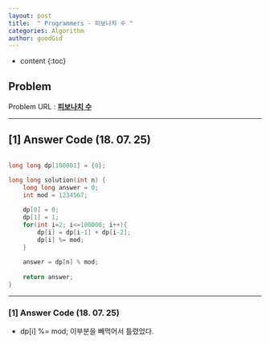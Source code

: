 ```yaml
---
layout: post
title:  " Programmers - 피보나치 수 "
categories: Algorithm
author: goodGid
---
```

* content
{:toc}


## Problem 
Problem URL : **[피보나치 수](https://programmers.co.kr/learn/courses/30/lessons/12945)**

---

## [1] Answer Code (18. 07. 25)

``` cpp

long long dp[100001] = {0};

long long solution(int n) {
    long long answer = 0;
    int mod = 1234567;
    
    dp[0] = 0;
    dp[1] = 1;
    for(int i=2; i<=100000; i++){
        dp[i] = dp[i-1] + dp[i-2];
        dp[i] %= mod;
    }
    
    answer = dp[n] % mod;
    
    return answer;
}

```

---

### [1] Answer Code (18. 07. 25)

* dp[i] %= mod; 이부분을 빼먹어서 틀렸었다.